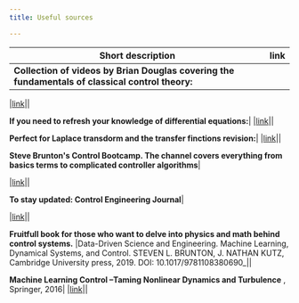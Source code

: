 ```yaml
---
title: Useful sources

---
```


|Short description|link|
|----------|------:|
__Collection of videos by Brian Douglas covering the fundamentals of classical control theory:__|


|[link](https://www.youtube.com/playlist?list=PLUMWjy5jgHK3j74Z5Tq6Tso1fSfVWZC8L)||


__If you need to refresh your knowledge of differential equations:__|
|[link](https://www.khanacademy.org/math/differential-equations#second-order-differential-equations)||


__Perfect for Laplace transdorm and the transfer finctions revision:__|
|[link](https://www.youtube.com/watch?v=0mnTByVKqLM)||


__Steve Brunton's Control Bootcamp. The channel covers everything from basics terms to complicated controller algorithms__|

|[link](https://www.youtube.com/watch?v=Pi7l8mMjYVE&list=PLMrJAkhIeNNR20Mz-VpzgfQs5zrYi085m)||


__To stay updated:  Control Engineering Journal__|

|[link](https://www.controleng.com/)||



__Fruitfull book for those who want to delve into physics and math behind control systems.__ 
|Data-Driven Science and Engineering. Machine Learning, Dynamical Systems, and Control. STEVEN L. BRUNTON, J. NATHAN KUTZ,
Cambridge University press, 2019. DOI: 10.1017/9781108380690_||

<!--The main scope of the book is stated in a precise manner by the authors: "This book is about the growing intersection of data-driven methods, applied optimization, and the classical fields of engineering mathematics and mathematical physics."
Pay attention to Part II, chapter 6: Neural Networks and Deep Learning; and Part III Dynamics and Control. Additionaly, on the first pages (13p in my version) you can appreciate list of most common Optimization Techniques, Equations, Symbols, and Acronyms in ingineering, which is handy for averyone new to the field and struggling with some advanced papers.-->

__Machine Learning Control –Taming Nonlinear Dynamics and Turbulence__ , Springer, 2016|
|[link](https://faculty.washington.edu/sbrunton/mlcbook/CH00_FRONT.pdf)||
